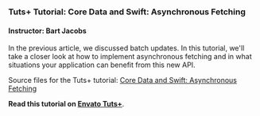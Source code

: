 ### Tuts+ Tutorial: Core Data and Swift: Asynchronous Fetching

#### Instructor: Bart Jacobs

In the previous article, we discussed batch updates. In this tutorial, we'll take a closer look at how to implement asynchronous fetching and in what situations your application can benefit from this new API.

Source files for the Tuts+ tutorial: [Core Data and Swift: Asynchronous Fetching](http://code.tutsplus.com/tutorials/core-data-and-swift-asynchronous-fetching--cms-25123)

**Read this tutorial on [Envato Tuts+](https://code.tutsplus.com)**.
